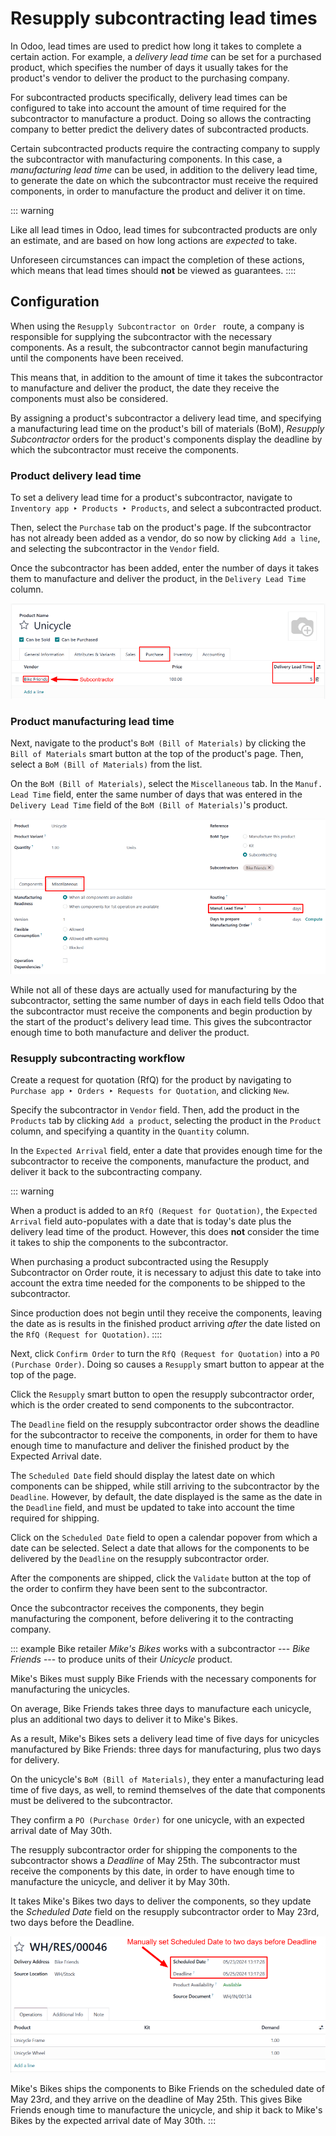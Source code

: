 # Resupply subcontracting lead times

In Odoo, lead times are used to predict how long it takes to complete a
certain action. For example, a *delivery lead time* can be set for a
purchased product, which specifies the number of days it usually takes
for the product\'s vendor to deliver the product to the purchasing
company.

For subcontracted products specifically, delivery lead times can be
configured to take into account the amount of time required for the
subcontractor to manufacture a product. Doing so allows the contracting
company to better predict the delivery dates of subcontracted products.

Certain subcontracted products require the contracting company to supply
the subcontractor with manufacturing components. In this case, a
*manufacturing lead time* can be used, in addition to the delivery lead
time, to generate the date on which the subcontractor must receive the
required components, in order to manufacture the product and deliver it
on time.

::: warning

Like all lead times in Odoo, lead times for subcontracted products are
only an estimate, and are based on how long actions are *expected* to
take.

Unforeseen circumstances can impact the completion of these actions,
which means that lead times should **not** be viewed as guarantees.
::::

## Configuration

When using the
`Resupply Subcontractor on Order ` route, a company is responsible for supplying the
subcontractor with the necessary components. As a result, the
subcontractor cannot begin manufacturing until the components have been
received.

This means that, in addition to the amount of time it takes the
subcontractor to manufacture and deliver the product, the date they
receive the components must also be considered.

By assigning a product\'s subcontractor a delivery lead time, and
specifying a manufacturing lead time on the product\'s bill of materials
(BoM), *Resupply Subcontractor* orders for the product\'s components
display the deadline by which the subcontractor must receive the
components.

### Product delivery lead time

To set a delivery lead time for a product\'s subcontractor, navigate to
`Inventory app
‣ Products ‣ Products`, and
select a subcontracted product.

Then, select the `Purchase` tab on
the product\'s page. If the subcontractor has not already been added as
a vendor, do so now by clicking `Add a line`, and selecting the subcontractor in the
`Vendor` field.

Once the subcontractor has been added, enter the number of days it takes
them to manufacture and deliver the product, in the
`Delivery Lead Time` column.

![The Delivery Lead Time field for a subcontractor, on the Purchase tab of a product page.](resupply_subcontracting_lead_times/delivery-lead-time.png)

### Product manufacturing lead time

Next, navigate to the product\'s
`BoM (Bill of Materials)` by clicking the
`Bill of Materials` smart button at
the top of the product\'s page. Then, select a
`BoM (Bill of Materials)` from the list.

On the `BoM (Bill of Materials)`, select
the `Miscellaneous` tab. In the
`Manuf. Lead Time` field, enter the
same number of days that was entered in the
`Delivery Lead Time` field of the
`BoM (Bill of Materials)`\'s product.

![The Manuf. Lead Time field on a product\'s BoM.](resupply_subcontracting_lead_times/manufacturing-lead-time.png)

While not all of these days are actually used for manufacturing by the
subcontractor, setting the same number of days in each field tells Odoo
that the subcontractor must receive the components and begin production
by the start of the product\'s delivery lead time. This gives the
subcontractor enough time to both manufacture and deliver the product.

### Resupply subcontracting workflow

Create a request for quotation (RfQ) for the product by navigating to
`Purchase app
‣ Orders ‣ Requests for Quotation`, and clicking `New`.

Specify the subcontractor in `Vendor`
field. Then, add the product in the `Products` tab by clicking `Add a product`, selecting the product in the
`Product` column, and specifying a
quantity in the `Quantity` column.

In the `Expected Arrival` field,
enter a date that provides enough time for the subcontractor to receive
the components, manufacture the product, and deliver it back to the
subcontracting company.

::: warning

When a product is added to an
`RfQ (Request for Quotation)`, the
`Expected Arrival` field
auto-populates with a date that is today\'s date plus the delivery lead
time of the product. However, this does **not** consider the time it
takes to ship the components to the subcontractor.

When purchasing a product subcontracted using the Resupply Subcontractor
on Order route, it is necessary to adjust this date to take into account
the extra time needed for the components to be shipped to the
subcontractor.

Since production does not begin until they receive the components,
leaving the date as is results in the finished product arriving *after*
the date listed on the `RfQ (Request for Quotation)`.
::::

Next, click `Confirm Order` to turn
the `RfQ (Request for Quotation)` into a
`PO (Purchase Order)`. Doing so causes a
`Resupply` smart button to appear at
the top of the page.

Click the `Resupply` smart button to
open the resupply subcontractor order, which is the order created to
send components to the subcontractor.

The `Deadline` field on the resupply
subcontractor order shows the deadline for the subcontractor to receive
the components, in order for them to have enough time to manufacture and
deliver the finished product by the Expected Arrival date.

The `Scheduled Date` field should
display the latest date on which components can be shipped, while still
arriving to the subcontractor by the `Deadline`. However, by default, the date displayed is the same as
the date in the `Deadline` field, and
must be updated to take into account the time required for shipping.

Click on the `Scheduled Date` field
to open a calendar popover from which a date can be selected. Select a
date that allows for the components to be delivered by the
`Deadline` on the resupply
subcontractor order.

After the components are shipped, click the `Validate` button at the top of the order to confirm they have
been sent to the subcontractor.

Once the subcontractor receives the components, they begin manufacturing
the component, before delivering it to the contracting company.

::: example
Bike retailer *Mike\'s Bikes* works with a subcontractor --- *Bike
Friends* --- to produce units of their *Unicycle* product.

Mike\'s Bikes must supply Bike Friends with the necessary components for
manufacturing the unicycles.

On average, Bike Friends takes three days to manufacture each unicycle,
plus an additional two days to deliver it to Mike\'s Bikes.

As a result, Mike\'s Bikes sets a delivery lead time of five days for
unicycles manufactured by Bike Friends: three days for manufacturing,
plus two days for delivery.

On the unicycle\'s `BoM (Bill of Materials)`, they enter a manufacturing lead time of five days, as
well, to remind themselves of the date that components must be delivered
to the subcontractor.

They confirm a `PO (Purchase Order)` for
one unicycle, with an expected arrival date of May 30th.

The resupply subcontractor order for shipping the components to the
subcontractor shows a *Deadline* of May 25th. The subcontractor must
receive the components by this date, in order to have enough time to
manufacture the unicycle, and deliver it by May 30th.

It takes Mike\'s Bikes two days to deliver the components, so they
update the *Scheduled Date* field on the resupply subcontractor order to
May 23rd, two days before the Deadline.

![The Scheduled Date and Deadline fields on a resupply subcontractor order.](resupply_subcontracting_lead_times/scheduled-deadline.png)

Mike\'s Bikes ships the components to Bike Friends on the scheduled date
of May 23rd, and they arrive on the deadline of May 25th. This gives
Bike Friends enough time to manufacture the unicycle, and ship it back
to Mike\'s Bikes by the expected arrival date of May 30th.
:::
